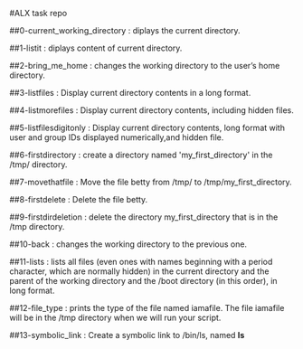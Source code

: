 #ALX task repo

##0-current_working_directory : diplays the current directory.

##1-listit : diplays content of current directory.

##2-bring_me_home : changes the working directory to the user’s home directory.

##3-listfiles : Display current directory contents in a long format.

##4-listmorefiles : Display current directory contents, including hidden files.

##5-listfilesdigitonly : Display current directory contents, long format with user and group IDs displayed numerically,and hidden file.

##6-firstdirectory :  create a directory named 'my_first_directory' in the /tmp/ directory.

##7-movethatfile : Move the file betty from /tmp/ to /tmp/my_first_directory. 

##8-firstdelete : Delete the file betty.

##9-firstdirdeletion : delete the directory my_first_directory that is in the /tmp directory.

##10-back : changes the working directory to the previous one.

##11-lists : lists all files (even ones with names beginning with a period character, which are normally hidden) in the current directory and the parent of the working directory and the /boot directory (in this order), in long format.

##12-file_type : prints the type of the file named iamafile. The file iamafile will be in the /tmp directory when we will run your script.

##13-symbolic_link : Create a symbolic link to /bin/ls, named __ls__
